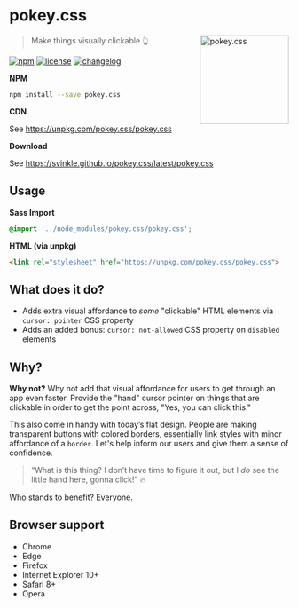 # pokey.css

<a href="https://github.com/svinkle/pokey.css"><img
  src="https://emojipedia-us.s3.amazonaws.com/thumbs/160/emoji-one/5/horse-face_1f434.png" alt="pokey.css"
  width="160" height="160" align="right"></a>

> Make things visually clickable 👆

[![npm][npm-image]][npm-url] [![license][license-image]][license-url]
[![changelog][changelog-image]][changelog-url]

**NPM**

```sh
npm install --save pokey.css
```

**CDN**

See https://unpkg.com/pokey.css/pokey.css

**Download**

See https://svinkle.github.io/pokey.css/latest/pokey.css

## Usage

**Sass Import**

```css
@import '../node_modules/pokey.css/pokey.css';
```

**HTML (via unpkg)**

```html
<link rel="stylesheet" href="https://unpkg.com/pokey.css/pokey.css">
```

## What does it do?

* Adds extra visual affordance to _some_ "clickable" HTML elements via `cursor: pointer` CSS property
* Adds an added bonus: `cursor: not-allowed` CSS property on `disabled` elements

## Why?

**Why not?** Why not add that visual affordance for users to get through an app even faster. Provide the "hand" cursor pointer on things that are clickable in order to get the point across, "Yes, you can click this."

This also come in handy with today’s flat design. People are making transparent buttons with colored borders, essentially link styles with minor affordance of a `border`. Let's help inform our users and give them a sense of confidence.

> “What is this thing? I don’t have time to figure it out, but I _do_ see the little hand here, gonna click!” :fire:

Who stands to benefit? Everyone.

## Browser support

* Chrome
* Edge
* Firefox
* Internet Explorer 10+
* Safari 8+
* Opera

[changelog-image]: https://img.shields.io/badge/changelog-md-blue.svg?style=flat-square
[changelog-url]: CHANGELOG.md
[license-image]: https://img.shields.io/npm/l/pokey.css.svg?style=flat-square
[license-url]: LICENSE.md
[npm-image]: https://img.shields.io/npm/v/pokey.css.svg?style=flat-square
[npm-url]: https://npmjs.com/package/pokey.css
